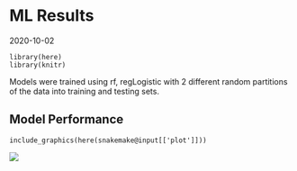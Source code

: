 ML Results
================
2020-10-02

    library(here)
    library(knitr)

Models were trained using rf, regLogistic with 2 different random
partitions of the data into training and testing sets.

Model Performance
-----------------

    include_graphics(here(snakemake@input[['plot']]))

![](/home/sovacool/smk-mikRopML-workflow/figures/performance.png)<!-- -->
